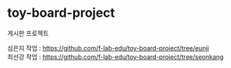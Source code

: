 # toy-board-project
게시판 프로젝트

심은지 작업 : https://github.com/f-lab-edu/toy-board-project/tree/eunji<br>
최선강 작업 : https://github.com/f-lab-edu/toy-board-project/tree/seonkang<br>
